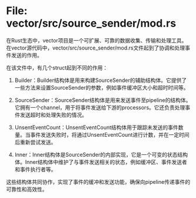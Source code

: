 # File: vector/src/source_sender/mod.rs

在Rust生态中，vector项目是一个可扩展、可靠的数据收集、传输和处理工具。在vector源代码中，vector/src/source_sender/mod.rs文件起到了协调和处理事件发送的作用。

在该文件中，有几个struct起到不同的作用：

1. Builder：Builder结构体是用来构建SourceSender的辅助结构体。它提供了一些方法来设置SourceSender的参数，例如事件缓冲区大小和超时时间等。

2. SourceSender：SourceSender结构体是用来发送事件至pipeline的结构体。它拥有一个channel，用于将事件发送给下游的processors。它还负责处理事件发送超时和处理失败的情况。

3. UnsentEventCount：UnsentEventCount结构体用于跟踪未发送的事件数量。当事件发送失败时，将通过UnsentEventCount进行计数，并在一定时间后重新尝试发送。

4. Inner：Inner结构体是SourceSender的内部实现，它是一个可变的状态结构体。Inner结构体中维护了与事件发送相关的状态，例如缓冲区、事件发送者和事件执行者等。

这些结构体共同协作，实现了事件的缓冲和发送功能，确保向pipeline传递事件的可靠性和高效性。

